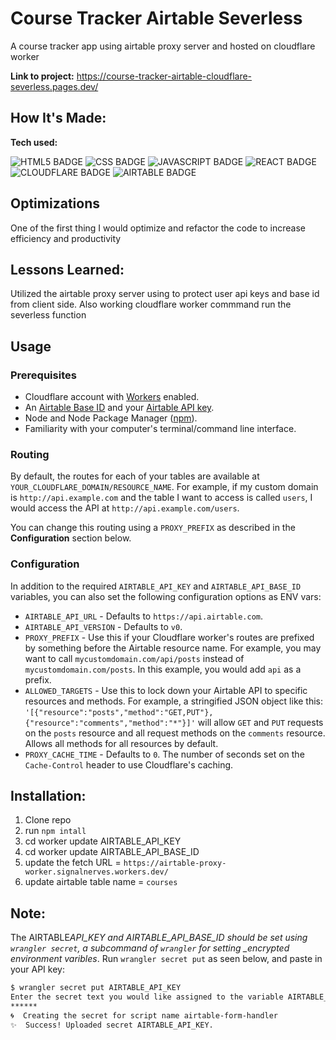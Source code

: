 # Course Tracker Airtable Severless

A course tracker app using airtable proxy server and hosted on cloudflare worker

**Link to project:** https://course-tracker-airtable-cloudflare-severless.pages.dev/

## How It's Made:

**Tech used:**<p>![HTML5 BADGE](https://img.shields.io/static/v1?label=|&message=HTML5&color=23555f&style=plastic&logo=html5) ![CSS BADGE](https://img.shields.io/static/v1?label=|&message=CSS3&color=285f65&style=plastic&logo=css3) ![JAVASCRIPT BADGE](https://img.shields.io/static/v1?label=|&message=JAVASCRIPT&color=3c7f5d&style=plastic&logo=javascript) ![REACT BADGE](https://img.shields.io/static/v1?label=|&message=REACT.JS&color=2b625f&style=plastic&logo=react) ![CLOUDFLARE BADGE](https://img.shields.io/static/v1?label=|&message=CLOUFLARE&color=316c5e&style=plastic&logo=cloudflare) ![AIRTABLE BADGE](https://img.shields.io/static/v1?label=|&message=AIRTABLE&color=bbb111&style=plastic&logo=airtable)</p>

## Optimizations

One of the first thing I would optimize and refactor the code to increase efficiency and productivity

## Lessons Learned:

Utilized the airtable proxy server using to protect user api keys and base id from client side. Also working cloudflare worker commmand run the severless function

## Usage

### Prerequisites

- Cloudflare account with [Workers](https://www.cloudflare.com/products/cloudflare-workers/) enabled.
- An [Airtable Base ID](https://community.airtable.com/t/what-is-the-app-id-where-do-i-find-it/2984) and your [Airtable API key](https://support.airtable.com/hc/en-us/articles/219046777-How-do-I-get-my-API-key-).
- Node and Node Package Manager ([npm](https://www.npmjs.com/get-npm)).
- Familiarity with your computer's terminal/command line interface.

### Routing

By default, the routes for each of your tables are available at `YOUR_CLOUDFLARE_DOMAIN/RESOURCE_NAME`. For example, if my custom domain is `http://api.example.com` and the table I want to access is called `users`, I would access the API at `http://api.example.com/users`.

You can change this routing using a `PROXY_PREFIX` as described in the **Configuration** section below.

### Configuration

In addition to the required `AIRTABLE_API_KEY` and `AIRTABLE_API_BASE_ID` variables, you can also set the following configuration options as ENV vars:

- `AIRTABLE_API_URL` - Defaults to `https://api.airtable.com`.
- `AIRTABLE_API_VERSION` - Defaults to `v0`.
- `PROXY_PREFIX` - Use this if your Cloudflare worker's routes are prefixed by something before the Airtable resource name. For example, you may want to call `mycustomdomain.com/api/posts` instead of `mycustomdomain.com/posts`. In this example, you would add `api` as a prefix.
- `ALLOWED_TARGETS` - Use this to lock down your Airtable API to specific resources and methods. For example, a stringified JSON object like this: `'[{"resource":"posts","method":"GET,PUT"},{"resource":"comments","method":"*"}]'` will allow `GET` and `PUT` requests on the `posts` resource and all request methods on the `comments` resource. Allows all methods for all resources by default.
- `PROXY_CACHE_TIME` - Defaults to `0`. The number of seconds set on the `Cache-Control` header to use Cloudflare's caching.

## Installation:

1. Clone repo
1. run `npm intall`
1. cd worker update AIRTABLE_API_KEY
1. cd worker update AIRTABLE_API_BASE_ID
1. update the fetch URL = `https://airtable-proxy-worker.signalnerves.workers.dev/`
1. update airtable table name = `courses`

## Note:

The AIRTABLE*API_KEY and AIRTABLE_API_BASE_ID should be set using `wrangler secret`, a subcommand of `wrangler` for setting \_encrypted environment varibles*. Run `wrangler secret put` as seen below, and paste in your API key:

```sh
$ wrangler secret put AIRTABLE_API_KEY
Enter the secret text you would like assigned to the variable AIRTABLE_API_KEY on the script named airtable-form-handler:
******
🌀  Creating the secret for script name airtable-form-handler
✨  Success! Uploaded secret AIRTABLE_API_KEY.
```
